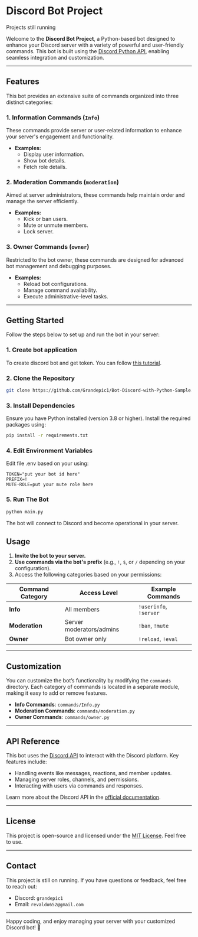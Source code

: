 # Discord Bot Project
Projects still running

Welcome to the **Discord Bot Project**, a Python-based bot designed to enhance your Discord server with a variety of powerful and user-friendly commands. This bot is built using the [Discord Python API](https://discordpy.readthedocs.io/en/stable/api.html), enabling seamless integration and customization.

---

## Features

This bot provides an extensive suite of commands organized into three distinct categories:

### 1. Information Commands (`Info`)
These commands provide server or user-related information to enhance your server's engagement and functionality.
- **Examples:**
  - Display user information.
  - Show bot details.
  - Fetch role details.

### 2. Moderation Commands (`moderation`)
Aimed at server administrators, these commands help maintain order and manage the server efficiently.
- **Examples:**
  - Kick or ban users.
  - Mute or unmute members.
  - Lock server.

### 3. Owner Commands (`owner`)
Restricted to the bot owner, these commands are designed for advanced bot management and debugging purposes.
- **Examples:**
  - Reload bot configurations.
  - Manage command availability.
  - Execute administrative-level tasks.

---

## Getting Started

Follow the steps below to set up and run the bot in your server:

### 1. Create bot application
To create discord bot and get token. You can follow [this tutorial](https://discordpy.readthedocs.io/en/stable/discord.html).

### 2. Clone the Repository
```bash
git clone https://github.com/Grandepic1/Bot-Discord-with-Python-Sample.git
```

### 3. Install Dependencies
Ensure you have Python installed (version 3.8 or higher). Install the required packages using:
```bash
pip install -r requirements.txt
```

### 4. Edit Environment Variables
Edit file .env based on your using:
```env
TOKEN="put your bot id here"
PREFIX=!
MUTE-ROLE=put your mute role here
```

### 5. Run The Bot
```bash
python main.py
```
The bot will connect to Discord and become operational in your server.

## Usage

1. **Invite the bot to your server.**
2. **Use commands via the bot's prefix** (e.g., `!`, `$`, or `/` depending on your configuration).
3. Access the following categories based on your permissions:

| Command Category | Access Level                | Example Commands       |
|-------------------|-----------------------------|-------------------------|
| **Info**          | All members                | `!userinfo`, `!server` |
| **Moderation**    | Server moderators/admins   | `!ban`, `!mute`        |
| **Owner**         | Bot owner only             | `!reload`, `!eval`     |

---

## Customization

You can customize the bot’s functionality by modifying the `commands` directory. Each category of commands is located in a separate module, making it easy to add or remove features.

- **Info Commands**: `commands/Info.py`
- **Moderation Commands**: `commands/moderation.py`
- **Owner Commands**: `commands/owner.py`

---

## API Reference

This bot uses the [Discord API](https://discord.com/developers/docs/intro) to interact with the Discord platform. Key features include:
- Handling events like messages, reactions, and member updates.
- Managing server roles, channels, and permissions.
- Interacting with users via commands and responses.

Learn more about the Discord API in the [official documentation](https://discord.com/developers/docs/intro).

---


## License

This project is open-source and licensed under the [MIT License](LICENSE). Feel free to use.

---

## Contact
This project is still on running.
If you have questions or feedback, feel free to reach out:
- Discord: `grandepic1`
- Email: `revaldo652@gmail.com`

---

Happy coding, and enjoy managing your server with your customized Discord bot! 🎉
